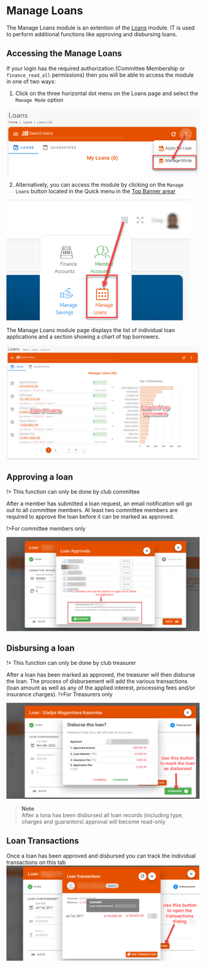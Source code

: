 # Manage Loans
The Manage Loans  module is an extention of the [Loans](user-modules/loans.md) module. IT is used to perform additional functions like approving and disbursing loans.

## Accessing the Manage Loans
If your login has the required authorization (Committee Membership or `finance_read_all` permissions) then you will be able to access the module  in one of two ways:

1. Click on the three horizontal dot menu on the Loans page and select the `Manage Mode` option

![alt text](../images/4.6.1_Manage_Loans_menu.png ":size=x150 Manage Lonas menu")

2. Alternatively, you can access the module by clicking on the `Manage Loans` button located in the Quick menu in the [Top Banner arear](access-the-site/navigate-the-app?id=the-top-banner-area)

![alt text](../images/4.6.2_Manage_Loans_quick_menu.png ":size=x150 Manage Loans menu")

The Manage Loans module page displays the list of individual loan applications and a section showing a chart of top borrowers.

![alt text](../images/4.6.3_Manage_Loans_page.png ":size=x300 Manage Loans page")

## Approving a loan
!> This function can only be done by club committee

After a member has submitted a loan request, an email notification will go out to all committee members. At least two committee members are required to approve the loan before it can be marked as approved. 

!>For committee members only

![alt text](../images/4.4.3_Apply_Loan_Approval.png ":size=x300 Apply Loan approval")

## Disbursing a loan
!> This function can only be done by club treasurer

After a loan has been marked as approved, the treasurer will then disburse the loan. The process of disbursement will add the various transactions (loan amount as well as any of the applied interest, processing fees and/or insurance charges).
!>For Treasurers only

![alt text](../images/4.4.4_Apply_Loan_Disburse.png ":size=x300 Apply Loan disburse")

>**Note** \
After a lona has been disbursed all loan  records (including type, charges and guarantors) approval will become read-only

## Loan Transactions
Once a loan has been approved and disbursed you can track the individual transactions on this tab
![alt text](../images/4.4.5_Loan_Transactions.png ":size=x300 Apply Loan disburse")